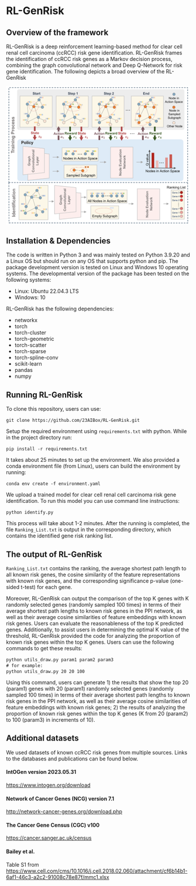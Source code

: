 # RL-GenRisk
## Overview of the framework
RL-GenRisk is a deep reinforcement learning-based method for clear cell renal cell carcinoma (ccRCC) risk gene identification. RL-GenRisk frames the identification of ccRCC risk genes as a Markov decision process, combining the graph convolutional network and Deep Q-Network for risk gene identification. The following depicts a broad overview of the RL-GenRisk

<div align="center">
<img src="Model_RL-GenRisk.png" width="700" center/>
</div>


## Installation & Dependencies
The code is written in Python 3 and was mainly tested on Python 3.9.20 and a Linux OS but should run on any OS that supports python and pip. The package development version is tested on Linux and Windows 10 operating systems. The developmental version of the package has been tested on the following systems:

* Linux: Ubuntu 22.04.3 LTS
* Windows: 10


RL-GenRisk has the following dependencies:

* networkx
* torch
* torch-cluster
* torch-geometric
* torch-scatter
* torch-sparse
* torch-spline-conv
* scikit-learn
* pandas
* numpy


## Running RL-GenRisk
To clone this repository, users can use:
```
git clone https://github.com/23AIBox/RL-GenRisk.git
```

Setup the required environment using `requirements.txt` with python. While in the project directory run:
```
pip install -r requirements.txt
```
It takes about 25 minutes to set up the environment. 
We also provided a conda environment file (from Linux), users can build the environment by running:
```
conda env create -f environment.yaml
```

We upload a trained model for clear cell renal cell carcinoma risk gene identification. To run this model you can use command line instructions:
```
python identify.py
```
This process will take about 1-2 minutes. After the running is completed, the file `Ranking_List.txt` is output in the corresponding directory, which contains the identified gene risk ranking list.

## The output of RL-GenRisk
`Ranking_List.txt` contains the ranking, the average shortest path length to all known risk genes, the cosine similarity of the feature representations with known risk genes, and the corresponding significance p-value (one-sided t-test) for each gene. 

Moreover, RL-GenRisk can output the comparison of the top K genes with K randomly selected genes (randomly sampled 100 times) in terms of their average shortest path lengths to known risk genes in the PPI network, as well as their average cosine similarities of feature embeddings with known risk genes. Users can evaluate the reasonableness of the top K predicted genes. Additionally, to assist users in determining the optimal K value of the threshold, RL-GenRisk provided the code for analyzing the proportion of known risk genes within the top K genes. Users can use the following commands to get these results:
```
python utils_draw.py param1 param2 param3
# for example:
python utils_draw.py 20 20 100
```
Using this command, users can generate 1) the results that show the top 20 (param1) genes with 20 (param1) randomly selected genes (randomly sampled 100 times) in terms of their average shortest path lengths to known risk genes in the PPI network, as well as their average cosine similarities of feature embeddings with known risk genes; 2) the results of analyzing the proportion of known risk genes within the top K genes (K from 20 (param2) to 100 (param3) in increments of 10).




## Additional datasets

We used datasets of known ccRCC risk genes from multiple sources. Links to the databases and publications can be found below. 


#### IntOGen version 2023.05.31
https://www.intogen.org/download

#### Network of Cancer Genes (NCG) version 7.1
http://network-cancer-genes.org/download.php

#### The Cancer Gene Census (CGC) v100
https://cancer.sanger.ac.uk/census

#### Bailey et al.
Table S1 from https://www.cell.com/cms/10.1016/j.cell.2018.02.060/attachment/cf6b14b1-6af1-46c3-a2c2-91008c78e87f/mmc1.xlsx
